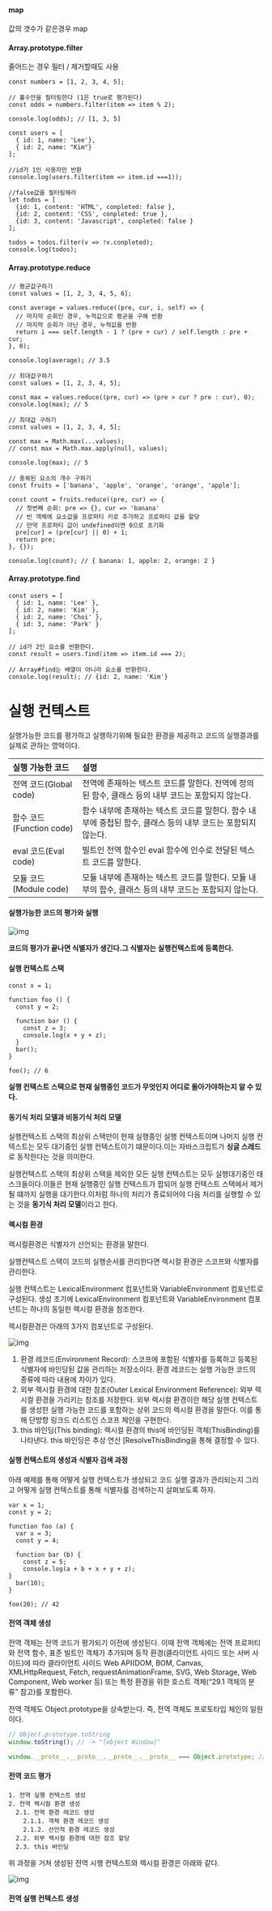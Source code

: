 #### map

값의 갯수가 같은경우 map



#### Array.prototype.filter

줄어드는 경우 필터 / 제거할때도 사용

```
const numbers = [1, 2, 3, 4, 5];

// 홀수만을 필터링한다 (1은 true로 평가된다)
const odds = numbers.filter(item => item % 2);

console.log(odds); // [1, 3, 5]
```

```
const users = [
  { id: 1, name: 'Lee'},
  { id: 2, name: "Kim"}
];

//id가 1인 사용자만 반환
console.log(users.filter(item => item.id ===1));
```

```
//false값을 필터링해라
let todos = [
  {id: 1, content: 'HTML', conpleted: false },
  {id: 2, content: 'CSS', conpleted: true },
  {id: 3, content: 'Javascript', conpleted: false }
];

todos = todos.filter(v => !v.conpleted);
console.log(todos);
```

#### Array.prototype.reduce

```
// 평균값구하기
const values = [1, 2, 3, 4, 5, 6];

const average = values.reduce((pre, cur, i, self) => {
  // 마지막 순회인 경우, 누적값으로 평균을 구해 반환
  // 마지막 순회가 아닌 경우, 누적값을 반환
  return i === self.length - 1 ? (pre + cur) / self.length : pre + cur;
}, 0);

console.log(average); // 3.5
```

```
// 최대값구하기
const values = [1, 2, 3, 4, 5];

const max = values.reduce((pre, cur) => (pre > cur ? pre : cur), 0);
console.log(max); // 5
```

```
// 최대값 구하기
const values = [1, 2, 3, 4, 5];

const max = Math.max(...values);
// const max = Math.max.apply(null, values);

console.log(max); // 5
```

```
// 중복된 요소의 개수 구하기
const fruits = ['banana', 'apple', 'orange', 'orange', 'apple'];

const count = fruits.reduce((pre, cur) => {
  // 첫번째 순회: pre => {}, cur => 'banana'
  // 빈 객체에 요소값을 프로퍼티 키로 추가하고 프로퍼티 값을 할당
  // 만약 프로퍼티 값이 undefined이면 0으로 초기화
  pre[cur] = (pre[cur] || 0) + 1;
  return pre;
}, {});

console.log(count); // { banana: 1, apple: 2, orange: 2 }
```

#### Array.prototype.find

```
const users = [
  { id: 1, name: 'Lee' },
  { id: 2, name: 'Kim' },
  { id: 2, name: 'Choi' },
  { id: 3, name: 'Park' }
];

// id가 2인 요소를 반환한다.
const result = users.find(item => item.id === 2);

// Array#find는 배열이 아니라 요소를 반환한다.
console.log(result); // {id: 2, name: 'Kim'}
```

# 실행 컨텍스트

실행가능한 코드를 평가하고 실행하기위해 필요한 환경을 제공하고 코드의 실행결과를 실제로 관하는 영억이다.

| 실행 가능한 코드         | 설명                                                         |
| :----------------------- | :----------------------------------------------------------- |
| 전역 코드(Global code)   | 전역에 존재하는 텍스트 코드를 말한다. 전역에 정의된 함수, 클래스 등의 내부 코드는 포함되지 않는다. |
| 함수 코드(Function code) | 함수 내부에 존재하는 텍스트 코드를 말한다. 함수 내부에 중첩된 함수, 클래스 등의 내부 코드는 포함되지 않는다. |
| eval 코드(Eval code)     | 빌트인 전역 함수인 eval 함수에 인수로 전달된 텍스트 코드를 말한다. |
| 모듈 코드(Module code)   | 모듈 내부에 존재하는 텍스트 코드를 말한다. 모듈 내부의 함수, 클래스 등의 내부 코드는 포함되지 않는다. |

#### 실행가능한 코드의 평가와 실행

 ![img](https://poiemaweb.com/assets/fs-images/22-2.png) 

**코드의 평가가 끝나면 식별자가 생긴다.그 식별자는 실행컨텍스트에 등록한다.**



#### 실행 컨텍스트 스택

```
const x = 1;

function foo () {
  const y = 2;

  function bar () {
    const z = 3;
    console.log(x + y + z);
  }
  bar();
}

foo(); // 6
```

**실행 컨텍스트 스택으로 현재 실행중인 코드가 무엇인지 어디로 돌아가야하는지 알 수 있다.**



#### 동기식 처리 모델과 비동기식 처리 모델

실행컨텍스트 스택의 최상위 스택만이 현재 실행중인 실행 컨텍스트이며 나머지 실행 컨텍스트는 모두 대기중인 실행 컨텍스트이기 떄문이다.이는 자바스크립트가 **싱글 스레드**로 동작한다는 것을 의미한다.

실행컨텍스트 스택의 최상위 스택을 제외한 모든 실행 컨텍스트는 모두 실행대기중인 태스크들이다.이들은 현재 실행중인 실행 컨텍스트가 팝되어 실행 컨텍스트 스택에서 제거될 떄까지 실행을 대기한다.이처럼 하나의 처리가 종료되어야 다음 처리를 실행할 수 있는 것을 **동기식 처리 모델**이라고 한다.

#### 렉시컬 환경

렉시컬환경은 식별자가 선언되는 환경을 말한다.

실행컨텍스트 스택이 코드의 실행순서를 관리한다면 렉시컬 환경은 스코프와 식별자를 관리한다.

실행 컨텍스트는 LexicalEnvironment 컴포넌트와 VariableEnvironment 컴포넌트로 구성된다. 생성 초기에 LexicalEnvironment 컴포넌트와 VariableEnvironment 컴포넌트는 하나의 동일한 렉시컬 환경을 참조한다.

렉시컬환경은 아래의 3가지 컴포넌트로 구성된다.

 ![img](https://poiemaweb.com/assets/fs-images/22-8.png) 

1. 환경 레코드(Environment Record): 스코프에 포함된 식별자를 등록하고 등록된 식별자에 바인딩된 값을 관리하는 저장소이다. 환경 레코드는 실행 가능한 코드의 종류에 따라 내용에 차이가 있다.
2. 외부 렉시컬 환경에 대한 참조(Outer Lexical Environment Reference): 외부 렉시컬 환경을 가리키는 참조를 저장한다. 외부 렉시컬 환경이란 해당 실행 컨텍스트를 생성한 실행 가능한 코드를 포함하는 상위 코드의 렉시컬 환경을 말한다. 이를 통해 단방향 링크드 리스트인 스코프 체인을 구현한다.
3. this 바인딩(This binding): 렉시컬 환경의 this에 바인딩된 객체(ThisBinding)를 나타낸다. this 바인딩은 추상 연산 [ResolveThisBinding을 통해 결정할 수 있다.

#### 실행 컨텍스트의 생성과 식별자 검색 과정

아래 예제를 통해 어떻게 실행 컨텍스트가 생성되고 코드 실행 결과가 관리되는지 그리고 어떻게 실행 컨텍스트를 통해 식별자를 검색하는지 살펴보도록 하자.

```
var x = 1;
const y = 2;

function foo (a) {
  var x = 3;
  const y = 4;

  function bar (b) {
    const z = 5;
    console.log(a + b + x + y + z);
}
  bar(10);
}

foo(20); // 42
```

#### 전역 객체 생성

전역 객체는 전역 코드가 평가되기 이전에 생성된다. 이때 전역 객체에는 전역 프로퍼티와 전역 함수, 표준 빌트인 객체가 추가되며 동작 환경(클라이언트 사이드 또는 서버 사이드)에 따라 클라이언트 사이드 Web API(DOM, BOM, Canvas, XMLHttpRequest, Fetch, requestAnimationFrame, SVG, Web Storage, Web Component, Web worker 등) 또는 특정 환경을 위한 호스트 객체(“29.1 객체의 분류” 참고)를 포함한다.

전역 객체도 Object.prototype을 상속받는다. 즉, 전역 객체도 프로토타입 체인의 일원이다.

```javascript
// Object.prototype.toString
window.toString(); // -> "[object Window]"

window.__proto__.__proto__.__proto__.__proto__ === Object.prototype; // -> true
```

#### 전역 코드 평가

```
1. 전역 실행 컨텍스트 생성
2. 전역 렉시컬 환경 생성
  2.1. 전역 환경 레코드 생성
    2.1.1. 객체 환경 레코드 생성
    2.1.2. 선언적 환경 레코드 생성
  2.2. 외부 렉시컬 환경에 대한 참조 할당
  2.3. this 바인딩
```

위 과정을 거쳐 생성된 전역 시행 컨텍스트와 렉시컬 환경은 아래와 같다.

 ![img](https://poiemaweb.com/assets/fs-images/22-10.png) 



#### 전역 실행 컨텍스트 생성



